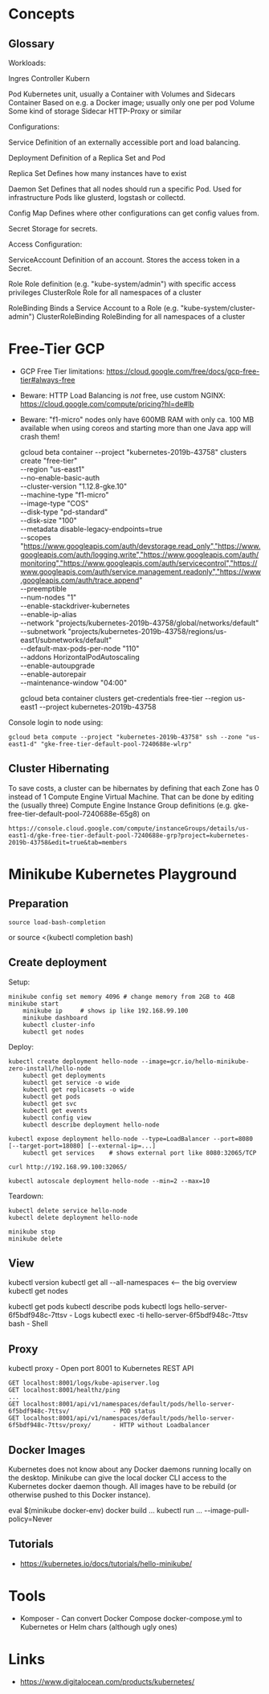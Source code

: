 Concepts
========

Glossary
--------

Workloads:

  Ingres Controller         Kubern

  Pod                       Kubernetes unit, usually a Container with Volumes and Sidecars
    Container               Based on e.g. a Docker image; usually only one per pod
    Volume                  Some kind of storage
    Sidecar                 HTTP-Proxy or similar

Configurations:

  Service                   Definition of an externally accessible port and load balancing.

  Deployment                Definition of a Replica Set and Pod

  Replica Set               Defines how many instances have to exist

  Daemon Set                Defines that all nodes should run a specific Pod.
                            Used for infrastructure Pods like glusterd, logstash or collectd.

  Config Map                Defines where other configurations can get config values from.
  
  Secret                    Storage for secrets.

Access Configuration:
   
  ServiceAccount            Definition of an account. Stores the access token in a Secret.

  Role                      Role definition (e.g. "kube-system/admin") with specific access privileges
  ClusterRole               Role for all namespaces of a cluster

  RoleBinding               Binds a Service Account to a Role (e.g. "kube-system/cluster-admin")
  ClusterRoleBinding        RoleBinding for all namespaces of a cluster

Free-Tier GCP
=============

* GCP Free Tier limitations: https://cloud.google.com/free/docs/gcp-free-tier#always-free
* Beware: HTTP Load Balancing is *not* free, use custom NGINX: https://cloud.google.com/compute/pricing?hl=de#lb
* Beware: "f1-micro" nodes only have 600MB RAM with only ca. 100 MB available when using coreos and starting more than one Java app will crash them!

    gcloud beta container --project "kubernetes-2019b-43758" clusters create "free-tier" \
        --region "us-east1" \
        --no-enable-basic-auth \
        --cluster-version "1.12.8-gke.10" \
        --machine-type "f1-micro" \
        --image-type "COS" \
        --disk-type "pd-standard" \
        --disk-size "100" \
        --metadata disable-legacy-endpoints=true \
        --scopes "https://www.googleapis.com/auth/devstorage.read_only","https://www.googleapis.com/auth/logging.write","https://www.googleapis.com/auth/monitoring","https://www.googleapis.com/auth/servicecontrol","https://www.googleapis.com/auth/service.management.readonly","https://www.googleapis.com/auth/trace.append" \
        --preemptible \
        --num-nodes "1" \
        --enable-stackdriver-kubernetes \
        --enable-ip-alias \
        --network "projects/kubernetes-2019b-43758/global/networks/default" \
        --subnetwork "projects/kubernetes-2019b-43758/regions/us-east1/subnetworks/default" \
        --default-max-pods-per-node "110" \
        --addons HorizontalPodAutoscaling \
        --enable-autoupgrade \
        --enable-autorepair \
        --maintenance-window "04:00"
    
    gcloud beta container clusters get-credentials free-tier --region us-east1 --project kubernetes-2019b-43758

Console login to node using:

    gcloud beta compute --project "kubernetes-2019b-43758" ssh --zone "us-east1-d" "gke-free-tier-default-pool-7240688e-wlrp"
  
Cluster Hibernating
-------------------

To save costs, a cluster can be hibernates by defining that each Zone has 0
instead of 1 Compute Engine Virtual Machine.  That can be done by editing the
(usually three) Compute Engine Instance Group definitions (e.g.
gke-free-tier-default-pool-7240688e-65g8) on

    https://console.cloud.google.com/compute/instanceGroups/details/us-east1-d/gke-free-tier-default-pool-7240688e-grp?project=kubernetes-2019b-43758&edit=true&tab=members

Minikube Kubernetes Playground
==============================

Preparation
-----------

    source load-bash-completion
   or
    source <(kubectl completion bash)

Create deployment
-----------------

Setup:

    minikube config set memory 4096 # change memory from 2GB to 4GB
	minikube start
		minikube ip		# shows ip like 192.168.99.100
		minikube dashboard
		kubectl cluster-info
		kubectl get nodes

Deploy:

	kubectl create deployment hello-node --image=gcr.io/hello-minikube-zero-install/hello-node
		kubectl get deployments
        kubectl get service -o wide
        kubectl get replicasets -o wide
		kubectl get pods
		kubectl get svc
		kubectl get events
		kubectl config view
		kubectl describe deployment hello-node

	kubectl expose deployment hello-node --type=LoadBalancer --port=8080 [--target-port=18080] [--external-ip=...]
		kubectl get services	# shows external port like 8080:32065/TCP

	curl http://192.168.99.100:32065/

    kubectl autoscale deployment hello-node --min=2 --max=10

Teardown:

	kubectl delete service hello-node
	kubectl delete deployment hello-node

	minikube stop
	minikube delete
	
View
----

  kubectl version
  kubectl get all --all-namespaces          <-- the big overview
  kubectl get nodes

  kubectl get pods
  kubectl describe pods
  kubectl logs hello-server-6f5bdf948c-7ttsv            - Logs
  kubectl exec -ti hello-server-6f5bdf948c-7ttsv bash   - Shell

Proxy
-----

  kubectl proxy                 - Open port 8001 to Kubernetes REST API 

    GET localhost:8001/logs/kube-apiserver.log
    GET localhost:8001/healthz/ping
    ...
    GET localhost:8001/api/v1/namespaces/default/pods/hello-server-6f5bdf948c-7ttsv/            - POD status
    GET localhost:8001/api/v1/namespaces/default/pods/hello-server-6f5bdf948c-7ttsv/proxy/      - HTTP without Loadbalancer

Docker Images
-------------

Kubernetes does not know about any Docker daemons running locally on the desktop.
Minikube can give the local docker CLI access to the Kubernetes docker daemon though.
All images have to be rebuild (or otherwise pushed to this Docker instance).

  eval $(minikube docker-env)
  docker build …
  kubectl run … --image-pull-policy=Never

Tutorials
---------

* https://kubernetes.io/docs/tutorials/hello-minikube/

Tools
=====

* Komposer - Can convert Docker Compose docker-compose.yml to Kubernetes or Helm chars (although ugly ones)

Links
=====
* https://www.digitalocean.com/products/kubernetes/
